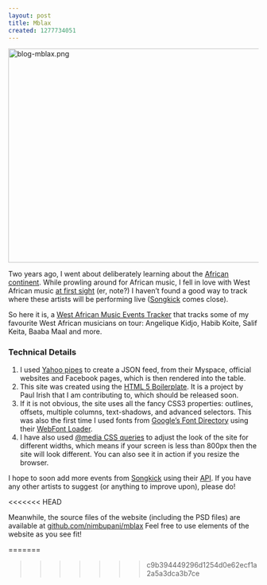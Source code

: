 ```yaml
--- 
layout: post
title: Mblax
created: 1277734051
---
```

<p><a href="http://nimbu.in/mblax/"><img src="http://nimbupani.com/files/blog-mblax_0.png" alt="blog-mblax.png" border="0" width="600" height="431"></a></p>

<p>Two years ago, I went about deliberately learning about the <a href="http://nimbupani.com/stalking-africa-online-part-1.html">African continent</a>. While prowling around for African music, I fell in love with West African music <a href="http://www.youtube.com/watch?v=WlTR1m74GSs">at first sight</a> (er, note?) I haven’t found a good way to track where these artists will be performing live (<a href="http://songkick.com">Songkick</a> comes close).</p>  

<p>So here it is, a <a href="http://nimbu.in/mblax/">West African Music Events Tracker</a> that tracks some of my favourite West African musicians on tour: Angelique Kidjo, Habib Koite, Salif Keita, Baaba Maal and more.</p> 

<h3>Technical Details</h3>
<ol>
	<li>I used <a href="http://pipes.yahoo.com/pipes/pipe.info?_id=4a36fa375210cb11ff4cd7aa29caca51">Yahoo pipes</a> to create a JSON feed, from their Myspace, official websites and Facebook pages, which is then rendered into the table. </li>
	<li>This site was created using the <a href="http://github.com/paulirish/frontend-pro-template">HTML 5 Boilerplate</a>. It is a project by Paul Irish that I am contributing to, which should be released soon. </li>
	<li>If it is not obvious, the site uses all the fancy CSS3 properties: outlines, offsets, multiple columns, text-shadows, and advanced selectors. This was also the first time I used fonts from <a href="http://code.google.com/webfonts">Google’s Font Directory</a> using their <a href="http://code.google.com/apis/webfonts/docs/webfont_loader.html">WebFont Loader</a>. </li>
	<li>I have also used <a href="http://www.alistapart.com/articles/responsive-web-design/">@media CSS queries</a> to adjust the look of the site for different widths, which means if your screen is less than 800px then the site will look different. You can also see it in action if you resize the browser. </li>
</ol>
 
<p>I hope to soon add more events from <a href="http://songkick.com">Songkick</a> using their <a href="http://songkick.com/api/">API</a>. If you have any other artists to suggest (or anything to improve upon), please do! </p> 

<<<<<<< HEAD
<p>Meanwhile, the source files of the website (including the PSD files) are available at <a href="http://github.com/nimbupani/mblax">github.com/nimbupani/mblax</a> Feel free to use elements of the website as you see fit! </p>

=======
>>>>>>> c9b394449296d1254d0e62ecf1a2a5a3dca3b7ce
